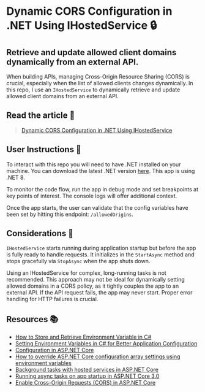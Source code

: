 # Dynamic CORS Configuration in .NET Using IHostedService 🔒
## Retrieve and update allowed client domains dynamically from an external API.

When building APIs, managing Cross-Origin Resource Sharing (CORS) is crucial, especially
when the list of allowed clients changes dynamically. In this repo, I use an `IHostedService`
to dynamically retrieve and update allowed client domains from an external API.

## Read the article 📰

> [Dynamic CORS Configuration in .NET Using IHostedService]()

## User Instructions 🔖

To interact with this repo you will need to have .NET installed on your machine. You can download the latest .NET version [here]("https://dotnet.microsoft.com/en-us/download").
This app is using .NET 8.

To monitor the code flow, run the app in debug mode and set breakpoints at key points of interest. The console logs will offer additional context.

Once the app starts, the user can validate that the config variables have been set by hitting this endpoint: `/allowedOrigins`.

## Considerations 🤔

`IHostedService` starts running during application startup but before the app is fully ready to handle requests. 
It initializes in the `StartAsync` method and stops gracefully via `StopAsync` when the app shuts down.

Using an IHostedService for complex, long-running tasks is not recommended. This approach may not be ideal for dynamically
setting allowed domains in a CORS policy, as it tightly couples the app to an external API. If the API request fails, the
app may never start. Proper error handling for HTTP failures is crucial.

## Resources 📚

- [How to Store and Retrieve Environment Variable in C#](https://mahmudx.com/how-to-store-and-retrieve-environment-variable-in-csharp)
- [Setting Environment Variables in C# for Better Application Configuration](https://www.webdevtutor.net/blog/c-sharp-set-environment-variable)
- [Configuration in ASP.NET Core](https://learn.microsoft.com/en-gb/aspnet/core/fundamentals/configuration/?view=aspnetcore-9.0#appsettingsjson)
- [How to override ASP.NET Core configuration array settings using environment variables](https://stackoverflow.com/questions/37657320/how-to-override-asp-net-core-configuration-array-settings-using-environment-vari)
- [Background tasks with hosted services in ASP.NET Core](https://learn.microsoft.com/en-us/aspnet/core/fundamentals/host/hosted-services?view=aspnetcore-9.0&tabs=visual-studio)
- [Running async tasks on app startup in ASP.NET Core 3.0](https://andrewlock.net/running-async-tasks-on-app-startup-in-asp-net-core-3/)
- [Enable Cross-Origin Requests (CORS) in ASP.NET Core](https://learn.microsoft.com/en-us/aspnet/core/security/cors?view=aspnetcore-9.0)